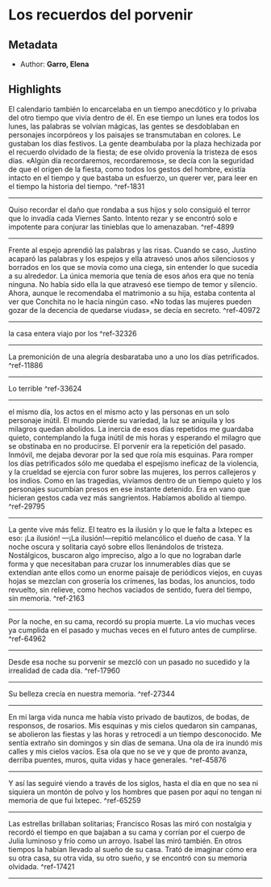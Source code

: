 
# Los recuerdos del porvenir
## Metadata
* Author: **Garro, Elena**

## Highlights
El calendario también lo encarcelaba en un tiempo anecdótico y lo privaba del otro tiempo que vivía dentro de él. En ese tiempo un lunes era todos los lunes, las palabras se volvían mágicas, las gentes se desdoblaban en personajes incorpóreos y los paisajes se transmutaban en colores. Le gustaban los días festivos. La gente deambulaba por la plaza hechizada por el recuerdo olvidado de la fiesta; de ese olvido provenía la tristeza de esos días. «Algún día recordaremos, recordaremos», se decía con la seguridad de que el origen de la fiesta, como todos los gestos del hombre, existía intacto en el tiempo y que bastaba un esfuerzo, un querer ver, para leer en el tiempo la historia del tiempo.  ^ref-1831

---
Quiso recordar el daño que rondaba a sus hijos y solo consiguió el terror que lo invadía cada Viernes Santo. Intento rezar y se encontró solo e impotente para conjurar las tinieblas que lo amenazaban.  ^ref-4899

---
Frente al espejo aprendió las palabras y las risas. Cuando se caso, Justino acaparó las palabras y los espejos y ella atravesó unos años silenciosos y borrados en los que se movía como una ciega, sin entender lo que sucedía a su alrededor. La única memoria que tenía de esos años era que no tenía ninguna. No había sido ella la que atravesó ese tiempo de temor y silencio. Ahora, aunque le recomendaba el matrimonio a su hija, estaba contenta al ver que Conchita no le hacía ningún caso. «No todas las mujeres pueden gozar de la decencia de quedarse viudas», se decía en secreto.  ^ref-40972

---
la casa entera viajo por los  ^ref-32326

---
La premonición de una alegría desbarataba uno a uno los días petrificados.  ^ref-11886

---
Lo terrible  ^ref-33624

---
el mismo día, los actos en el mismo acto y las personas en un solo personaje inútil. El mundo pierde su variedad, la luz se aniquila y los milagros quedan abolidos. La inercia de esos días repetidos me guardaba quieto, contemplando la fuga inútil de mis horas y esperando el milagro que se obstinaba en no producirse. El porvenir era la repetición del pasado. Inmóvil, me dejaba devorar por la sed que roía mis esquinas. Para romper los días petrificados sólo me quedaba el espejismo ineficaz de la violencia, y la crueldad se ejercía con furor sobre las mujeres, los perros callejeros y los indios. Como en las tragedias, vivíamos dentro de un tiempo quieto y los personajes sucumbían presos en ese instante detenido. Era en vano que hicieran gestos cada vez más sangrientos. Habíamos abolido al tiempo.  ^ref-29795

---
La gente vive más feliz. El teatro es la ilusión y lo que le falta a Ixtepec es eso: ¡La ilusión! —¡La ilusión!—repitió melancólico el dueño de casa. Y la noche oscura y solitaria cayó sobre ellos llenándolos de tristeza. Nostálgicos, buscaron algo impreciso, algo a lo que no lograban darle forma y que necesitaban para cruzar los innumerables días que se extendían ante ellos como un enorme paisaje de periódicos viejos, en cuyas hojas se mezclan con grosería los crímenes, las bodas, los anuncios, todo revuelto, sin relieve, como hechos vaciados de sentido, fuera del tiempo, sin memoria.  ^ref-2163

---
Por la noche, en su cama, recordó su propia muerte. La vio muchas veces ya cumplida en el pasado y muchas veces en el futuro antes de cumplirse.  ^ref-64962

---
Desde esa noche su porvenir se mezcló con un pasado no sucedido y la irrealidad de cada día.  ^ref-17960

---
Su belleza crecía en nuestra memoria.  ^ref-27344

---
En mi larga vida nunca me había visto privado de bautizos, de bodas, de responsos, de rosarios. Mis esquinas y mis cielos quedaron sin campanas, se abolieron las fiestas y las horas y retrocedí a un tiempo desconocido. Me sentía extraño sin domingos y sin días de semana. Una ola de ira inundó mis calles y mis cielos vacíos. Esa ola que no se ve y que de pronto avanza, derriba puentes, muros, quita vidas y hace generales.  ^ref-45876

---
Y así las seguiré viendo a través de los siglos, hasta el día en que no sea ni siquiera un montón de polvo y los hombres que pasen por aquí no tengan ni memoria de que fui Ixtepec.  ^ref-65259

---
Las estrellas brillaban solitarias; Francisco Rosas las miró con nostalgia y recordó el tiempo en que bajaban a su cama y corrían por el cuerpo de Julia luminoso y frío como un arroyo. Isabel las miró también. En otros tiempos la habían llevado al sueño de su casa. Trató de imaginar cómo era su otra casa, su otra vida, su otro sueño, y se encontró con su memoria olvidada.  ^ref-17421

---
